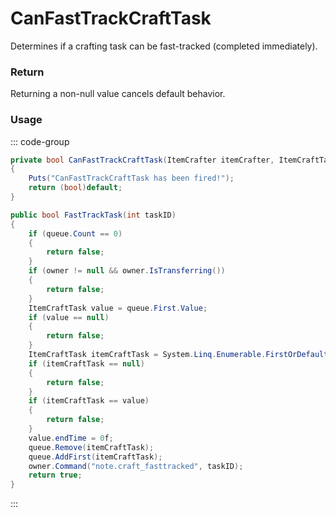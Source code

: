 # CanFastTrackCraftTask
<Badge type="info" text="Item"/>[<Badge type="danger" text="Carbon Compatible"/>](https://github.com/CarbonCommunity/Carbon)[<Badge type="warning" text="Oxide Compatible"/>](https://github.com/OxideMod/Oxide.Rust)
Determines if a crafting task can be fast-tracked (completed immediately).

### Return
Returning a non-null value cancels default behavior.

### Usage
::: code-group
```csharp [Example]
private bool CanFastTrackCraftTask(ItemCrafter itemCrafter, ItemCraftTask local2, int taskID)
{
	Puts("CanFastTrackCraftTask has been fired!");
	return (bool)default;
}
```
```csharp [Source — Assembly-CSharp @ ItemCrafter]
public bool FastTrackTask(int taskID)
{
	if (queue.Count == 0)
	{
		return false;
	}
	if (owner != null && owner.IsTransferring())
	{
		return false;
	}
	ItemCraftTask value = queue.First.Value;
	if (value == null)
	{
		return false;
	}
	ItemCraftTask itemCraftTask = System.Linq.Enumerable.FirstOrDefault(queue, (ItemCraftTask x) => x.taskUID == taskID && !x.cancelled);
	if (itemCraftTask == null)
	{
		return false;
	}
	if (itemCraftTask == value)
	{
		return false;
	}
	value.endTime = 0f;
	queue.Remove(itemCraftTask);
	queue.AddFirst(itemCraftTask);
	owner.Command("note.craft_fasttracked", taskID);
	return true;
}

```
:::
